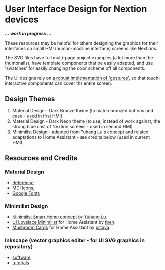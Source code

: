 # User Interface Design for Nextion devices

_**... work in progress ...**_

These resources may be helpful for others designing the graphics for their interfaces on small HMI (human-machine interface) screens like Nextions.

The SVG files have full multi-page project examples (a lot more than the thumbnails), have template components that be easily adapted, and use 'swatches' for easily changing the color scheme off all components.

The UI designs rely on [a robust implementation of 'gestures'](https://github.com/krizkontrolz/Home-Assistant-nextion_handler/tree/main/Tips_and_Tricks), so that touch-interactive components can cover the entire screen.

## Design Themes
1) Material Design - Dark Bronze theme (to match bronzed buttons and case - used in first HMI).
2) Material Design - Dark Neon theme (to use, instead of work against, the strong blue cast of Nextion screens - used in second HMI).
3) Minimilist Design - adapted from Yuhang Lu's concept and related adaptations to Home Assistant - see credits below (used in current HMI).


## Resources and Credits

### Material Design
  * [Reference](https://material.io/design),
  * [MDI Icons](https://materialdesignicons.com/),
  * [Google Fonts](https://fonts.google.com/specimen/Roboto+Condensed)

### Minimilist Design
  * [Minimilist Smart Home concept](https://www.behance.net/gallery/88433905/Redesign-Smart-Home) by [Yuhang Lu](https://www.behance.net/7ahang).
  * [UI Lovelace Minimilist](https://ui-lovelace-minimalist.github.io/UI/) for Home Assistant by [tben](https://community.home-assistant.io/u/tben/summary).
  * [Mushroom Cards](https://community.home-assistant.io/t/mushroom-cards-build-a-beautiful-dashboard-easily/388590) for Home Assistant by [piitaya](https://github.com/piitaya).

### Inkscape (vector graphics editor - for UI SVG graphics in repository)
  * [software](https://inkscape.org/release/)
  * [tutorials](https://inkscape.org/learn/tutorials/)
